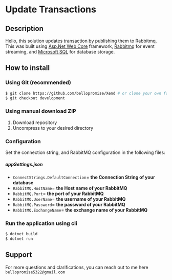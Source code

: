 # Update Transactions

## Description

Hello, this  solution updates transaction by publishing them to Rabbitmq.  This was built using [Asp.Net Web Core](https://learn.microsoft.com/en-us/aspnet/core/introduction-to-aspnet-core?view=aspnetcore-7.0) framework, [Rabbitmq](https://www.rabbitmq.com/) for event streaming, and [Microsoft SQL](https://www.microsoft.com/en-us/sql-server/sql-server-downloads) for database storage.

## How to install

### Using Git (recommended)

```sh
$ git clone https://github.com/bellopromise/Xend # or clone your own fork
$ git checkout development
```
### Using manual download ZIP

1.  Download repository
2.  Uncompress to your desired directory


### Configuration

Set the connection string, and RabbitMQ configuration in the following files:

##### appSettings.json

-   `ConnectStrings.DefaultConnection`= **the Connection String of your database**
-   `RabbitMQ.HostName`= **the Host name of your RabbitMQ**
-   `RabbitMQ.Port`= **the port of your RabbitMQ**
-   `RabbitMQ.UserName`= **the username of your RabbitMQ**
-   `RabbitMQ.Password`= **the password of your RabbitMQ**
-   `RabbitMQ.ExchangeName`= **the exchange name of your RabbitMQ**

### Run the application using cli 
```bash
$ dotnet build
$ dotnet run
```

## Support
For more questions and clarifications, you can reach out to me here `bellopromise5322@gmail.com`


